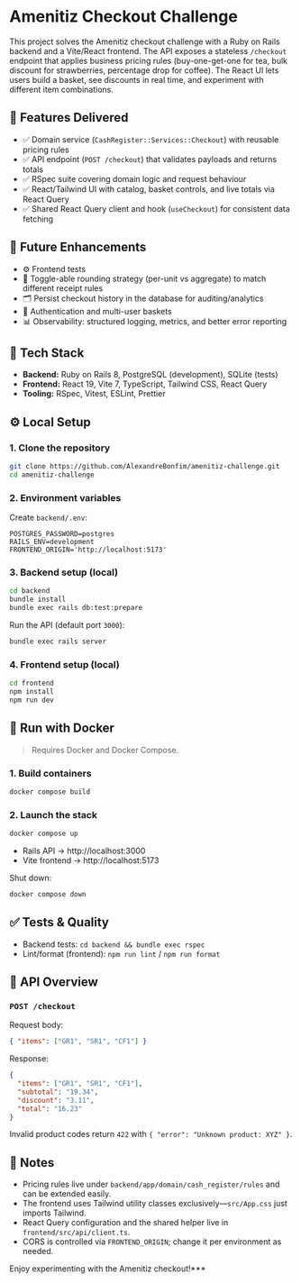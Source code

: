 # Amenitiz Checkout Challenge

This project solves the Amenitiz checkout challenge with a Ruby on Rails backend and a Vite/React frontend. The API exposes a stateless `/checkout` endpoint that applies business pricing rules (buy-one-get-one for tea, bulk discount for strawberries, percentage drop for coffee). The React UI lets users build a basket, see discounts in real time, and experiment with different item combinations.

## 🚀 Features Delivered

- ✅ Domain service (`CashRegister::Services::Checkout`) with reusable pricing rules
- ✅ API endpoint (`POST /checkout`) that validates payloads and returns totals
- ✅ RSpec suite covering domain logic and request behaviour
- ✅ React/Tailwind UI with catalog, basket controls, and live totals via React Query
- ✅ Shared React Query client and hook (`useCheckout`) for consistent data fetching

## 🔮 Future Enhancements

- ⚙️ Frontend tests
- 🔁 Toggle-able rounding strategy (per-unit vs aggregate) to match different receipt rules
- 🗂️ Persist checkout history in the database for auditing/analytics
- 🙍 Authentication and multi-user baskets
- 📊 Observability: structured logging, metrics, and better error reporting

## 🧰 Tech Stack

- **Backend:** Ruby on Rails 8, PostgreSQL (development), SQLite (tests)
- **Frontend:** React 19, Vite 7, TypeScript, Tailwind CSS, React Query
- **Tooling:** RSpec, Vitest, ESLint, Prettier

## ⚙️ Local Setup

### 1. Clone the repository

```bash
git clone https://github.com/AlexandreBonfim/amenitiz-challenge.git
cd amenitiz-challenge
```

### 2. Environment variables

Create `backend/.env`:

```env
POSTGRES_PASSWORD=postgres
RAILS_ENV=development
FRONTEND_ORIGIN='http://localhost:5173'
```

### 3. Backend setup (local)

```bash
cd backend
bundle install
bundle exec rails db:test:prepare
```

Run the API (default port `3000`):

```bash
bundle exec rails server
```

### 4. Frontend setup (local)

```bash
cd frontend
npm install
npm run dev
```

## 🐳 Run with Docker

> Requires Docker and Docker Compose.

### 1. Build containers

```bash
docker compose build
```

### 2. Launch the stack

```bash
docker compose up
```

- Rails API → http://localhost:3000  
- Vite frontend → http://localhost:5173  

Shut down:

```bash
docker compose down
```

## ✅ Tests & Quality

- Backend tests: `cd backend && bundle exec rspec`
- Lint/format (frontend): `npm run lint` / `npm run format`

## 🧭 API Overview

### `POST /checkout`

Request body:

```json
{ "items": ["GR1", "SR1", "CF1"] }
```

Response:

```json
{
  "items": ["GR1", "SR1", "CF1"],
  "subtotal": "19.34",
  "discount": "3.11",
  "total": "16.23"
}
```

Invalid product codes return `422` with `{ "error": "Unknown product: XYZ" }`.

## 📝 Notes

- Pricing rules live under `backend/app/domain/cash_register/rules` and can be extended easily.
- The frontend uses Tailwind utility classes exclusively—`src/App.css` just imports Tailwind.
- React Query configuration and the shared helper live in `frontend/src/api/client.ts`.
- CORS is controlled via `FRONTEND_ORIGIN`; change it per environment as needed.

Enjoy experimenting with the Amenitiz checkout!***
